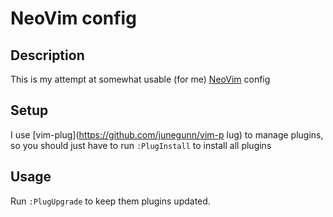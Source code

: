 # NeoVim config

## Description
This is my attempt at somewhat usable (for me) [NeoVim](https://neovim.io/) config

## Setup
I use [vim-plug](https://github.com/junegunn/vim-p lug) to manage plugins, so you should just have to run `:PlugInstall`
to install all plugins

## Usage
Run `:PlugUpgrade` to keep them plugins updated.
